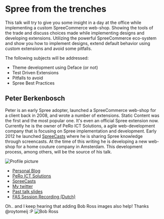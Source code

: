 # Spree from the trenches

This talk will try to give you some insight in a day at the office while implementing a custom SpreeCommerce web-shop. Showing the tools of the trade and discuss choices made while implementing designs and developing extensions. Utilizing the powerful SpreeCommerce eco-system and show you how to implement designs, extend default behavior using custom extensions and avoid some pitfalls.

The following subjects will be addressed:

- Theme development using Deface (or not)
- Test Driven Extensions
- Pitfalls to avoid
- Spree Best Practices

## Peter Berkenbosch

Peter is an early Spree adopter, launched a SpreeCommerce web-shop for a client back in 2008, and wrote a number of extensions. Static Content was the first and the most popular one. It's even an official Spree extension now. Currently he is the owner of PeRo ICT Solutions, a agile web-development company that is focusing on Spree implementation and development. Early 2012 he launched [SpreeCasts](http://spreecasts.org) where he is sharing Spree knowledge through screencasts. At the time of this writing he is developing a new web-shop for a home couture company in Amsterdam. This development process, among others, will be the source of his talk.

![Profile picture](https://github.com/peterberkenbosch/call-for-proposals/raw/5c644f976d8805e01386b600faee59c8c4997921/spree-from-the-trenches/profile_picture.jpg)

- [Personal Blog](http://www.peterberkenbosch.nl)
- [PeRo ICT Solutions](http://www.pero-ict.nl)
- [SpreeCasts](http://www.spreecasts.org)
- [My twitter](https://twitter.com/#!/pberkenbosch)
- [Past talk slides](http://speakerdeck.com/u/pberkenbosch)
- [FAS Session Recording (Dutch)](http://www.ustream.tv/recorded/14519167)

Oh.. and I keep hearing that adding Bob Ross images also help! Thanks @roytomeij :P ![Bob Ross](http://unrealitymag.com/wp-content/uploads/2009/07/bob_ross_painting_6.jpg)